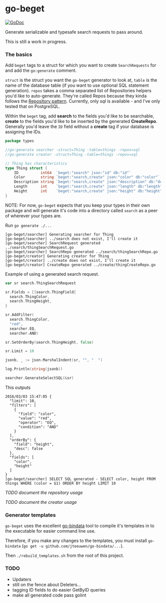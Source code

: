 # go-beget

[![GoDoc](https://godoc.org/github.com/brianstarke/go-beget?status.svg)](https://godoc.org/github.com/brianstarke/go-beget)

Generate serializable and typesafe search requests to pass around.

This is still a work in progress.

### The basics

Add `beget` tags to a struct for which you want to create `SearchRequests` for and add the `go:generate` comment.

`struct` is the struct you want the `go-beget` generator to look at, `table` is the name of the database table (if you want to use optional SQL statement generation).  `repos` takes a comma separated list of Repositories helpers you'd like to auto-generate.  They're called Repos because they kinda follows the [Repository pattern](http://www.giorgiosironi.com/2009/10/repository-pattern.html).  Currently, only *sql* is available - and I've only tested that on PostgreSQL.

Within the `beget` tag, add **search** to the fields you'd like to be searchable, **create** to the fields you'd like to be inserted by the generated **CreateRepo**.  Generally you'd leave the `ID` field without a **create** tag if your database is assigning the IDs.

```go
package types

//go:generate searcher -struct=Thing -table=things -repos=sql
//go:generate creator -struct=Thing -table=things -repos=sql

// Thing has characteristics
type Thing struct {
	ID          int64  `beget:"search" json:"id" db:"id"`
	Color       string `beget:"search,create" json:"color" db:"color"`
	Description string `beget:"search,create" json:"description" db:"description"`
	Length      int    `beget:"search,create" json:"length" db:"length"`
	Height      int    `beget:"search,create" json:"height" db:"height"`
}
```

NOTE: For now, `go-beget` expects that you keep your types in their own package and will generate it's code into a directory called `search` as a peer of wherever your types are.

Run `go generate ./...`

```
[go-beget/searcher] Generating searcher for Thing
[go-beget/searcher] ../search does not exist, I'll create it
[go-beget/searcher] SearchRequest generated ../search/thingSearchRequest.go
[go-beget/searcher] SearchRepo generated ../search/thingSearchRepo.go
[go-beget/creator] Generating creator for Thing
[go-beget/creator] ../create does not exist, I'll create it
[go-beget/creator] CreateRepo generated ../create/thingCreateRepo.go
```

Example of using a generated search request.

```go
var sr search.ThingSearchRequest

sr.Fields = []search.ThingField{
  search.ThingColor,
  search.ThingHeight,
}

sr.AddFilter(
  search.ThingColor,
  "red",
  searcher.EQ,
  searcher.AND)

sr.SetOrderBy(search.ThingHeight, false)

sr.Limit = 10

jsonb, _ := json.MarshalIndent(sr, "", "  ")

log.Println(string(jsonb))

searcher.GenerateSelectSQL(&sr)
```

This outputs

```
2016/03/03 15:47:05 {
  "limit": 10,
  "filters": [
    {
      "field": "color",
      "value": "red",
      "operator": "EQ",
      "condition": "AND"
    }
  ],
  "orderBy": {
    "field": "height",
    "desc": false
  },
  "fields": [
    "color",
    "height"
  ]
}
[go-beget/searcher] SELECT SQL generated - SELECT color, height FROM things WHERE (color = $1) ORDER BY height LIMIT 10
```

*TODO document the repository usage*

*TODO document the creator usage*

### Generator templates

`go-beget` uses the excellent [go-bindata](https://github.com/jteeuwen/go-bindata) tool to compile it's templates in to the executable for easier command line use.  

Therefore, if you make any changes to the templates, you must install `go-bindata` (`go get -u github.com/jteeuwen/go-bindata/...`).

Then `./rebuild_templates.sh` from the root of this project.

### TODO

- Updaters
- still on the fence about Deleters...
- tagging ID fields to do easier GetByID queries
- make all generated code pass golint
